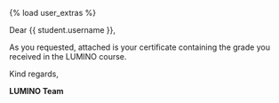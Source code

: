 {% load user_extras %}

<p>Dear {{ student.username }},</p>
<p>As you requested, attached is your certificate containing the grade you received in the LUMINO course.</p>
<p>Kind regards,</p>
<p><strong>LUMINO Team</strong></p>
